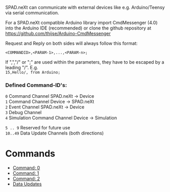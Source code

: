 SPAD.neXt can communicate with external devices like e.g. Arduino/Teensy via serial communication.

For a SPAD.neXt compatible Arduino library import CmdMessenger (4.0) into the Arduino IDE (recommended) or clone the github repository at https://github.com/thijse/Arduino-CmdMessenger

Request and Reply on both sides will always follow this format:

`<COMMANDID>,<PARAM-1>,...,<PARAM-n>;`

If ",","/" or ";" are used within the parameters, they have to be escaped by a leading "/". E.g.   
`15,Hello/, from Arduino;`


### Defined Command-ID's:  
`0` Command Channel SPAD.neXt -> Device  
`1` Command Channel Device -> SPAD.neXt  
`2` Event Channel SPAD.neXt -> Device  
`3` Debug Channel  
`4` Simulation Command Channel Device -> Simulation

`5 .. 9` Reserved for future use  
`10..49` Data Update Channels (both directions)

# Commands
* [Command: 0](command-0)
* [Command: 1](command-1)
* [Command: 2](command-2)
* [Data Updates](command-data-updates)




